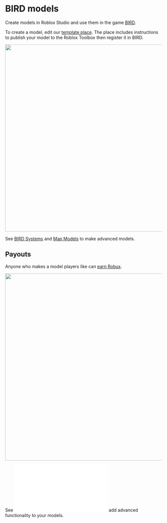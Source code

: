 # BIRD models

Create models in Roblox Studio and use them in the game [BIRD](https://www.roblox.com/games/3633505977/BIRD).

To create a model, edit our [template place](https://www.roblox.com/games/16445466869/Model-Examples). The place includes instructions to publish your model to the Roblox Toolbox then register it in BIRD.

<img src="https://github.com/user-attachments/assets/230b78a2-1cde-4976-bdd1-6131c47e7b1f" width="600" />

See [BIRD Systems](BIRDsystems.md) and [Map Models](MapModels.md) to make advanced models.

## Payouts

Anyone who makes a model players like can [earn Robux](Payouts.md).

<img src="https://github.com/user-attachments/assets/19bf3074-c911-46f6-97d2-64b0da53780a" width="600" />

See ![BIRDsystems](BIRDsystems.md) add advanced functionality to your models.
